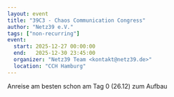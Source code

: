 ```yaml
---
layout: event
title: "39C3 - Chaos Communication Congress"
author: "Netz39 e.V." 
tags: ["non-recurring"]
event:
  start: 2025-12-27 00:00:00 
  end:   2025-12-30 23:45:00 
  organizer: "Netz39 Team <kontakt@netz39.de>" 
  location: "CCH Hamburg"
---
```

Anreise am besten schon am Tag 0 (26.12) zum Aufbau
<!-- event imported from discord manual changes may be overwritten -->